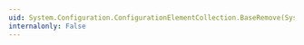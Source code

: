 ```yaml
---
uid: System.Configuration.ConfigurationElementCollection.BaseRemove(System.Object)
internalonly: False
---
```

